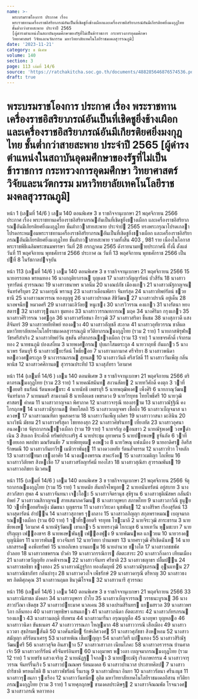 ```yaml
---
name: >-
  พระบรมราชโองการ ประกาศ เรื่อง
  พระราชทานเครื่องราชอิสริยาภรณ์อันเป็นที่เชิดชูยิ่งช้างเผือกและเครื่องราชอิสริยาภรณ์อันมีเกียรติยศยิ่งมงกุฎไทย
  ชั้นต่ำกว่าสายสะพาย ประจำปี 2565
  [ผู้ดำรงตำแหน่งในสถาบันอุดมศึกษาของรัฐที่ไม่เป็นข้าราชการ กระทรวงการอุดมศึกษา
  วิทยาศาสตร์ วิจัยและนวัตกรรม มหาวิทยาลัยเทคโนโลยีราชมงคลสุวรรณภูมิ]
date: '2023-11-21'
category: ข พิเศษ
volume: 140
section: 3
page: 113 เล่มที่ 14/6
source: 'https://ratchakitcha.soc.go.th/documents/488285646876574536.pdf'
draft: true
---
```


# พระบรมราชโองการ ประกาศ เรื่อง พระราชทานเครื่องราชอิสริยาภรณ์อันเป็นที่เชิดชูยิ่งช้างเผือกและเครื่องราชอิสริยาภรณ์อันมีเกียรติยศยิ่งมงกุฎไทย ชั้นต่ำกว่าสายสะพาย ประจำปี 2565 [ผู้ดำรงตำแหน่งในสถาบันอุดมศึกษาของรัฐที่ไม่เป็นข้าราชการ กระทรวงการอุดมศึกษา วิทยาศาสตร์ วิจัยและนวัตกรรม มหาวิทยาลัยเทคโนโลยีราชมงคลสุวรรณภูมิ]

หน้า 1 (เลมที่ 14/6 ) เลม 140 ตอนพิเศษ 3 ข ราชกิจจานุเบกษา 21 พฤศจิกายน 2566 ประกาศ เรื่อง พระราชทานเครื่องราชอิสริยาภรณอันเป็นที่เชิดชูยิ่งชางเผือก และเครื่องราชอิสริยาภรณอันมีเกียรติยศยิ่งมงกุฎไทย ชั้นต่ํากวาสายสะพาย ประจําป 2565 ทรงพระกรุณาโปรดเกลาโปรดกระหมอมพระราชทานเครื่องราชอิสริยาภรณอันเป็นที่เชิดชูยิ่งชางเผือก และเครื่องราชอิสริยาภรณอันมีเกียรติยศยิ่งมงกุฎไทย ชั้นต่ํากวาสายสะพาย รวมทั้งสิ้น 403 , 981 ราย เนื่องในโอกาสพระราชพิธีเฉลิมพระชนมพรรษา วันที่ 28 กรกฎาคม 2565 ดังรายนามทายประกาศนี้ ทั้งนี้ ตั้งแต่วันที่ 11 พฤศจิกายน พุทธศักราช 2566 ประกาศ ณ วันที่ 13 พฤศจิกายน พุทธศักราช 2566 เป็นปที่ 8 ในรัชกาลปจจุบัน

หน้า 113 (เลมที่ 14/6 ) เลม 140 ตอนพิเศษ 3 ข ราชกิจจานุเบกษา 21 พฤศจิกายน 2566 15 นายอรรถพล พรหมทอง 16 นางกฤติยาภรณ บุญเดช 17 นางสาวกัญญารัตน์ บัวสีรัน 18 นางสาวจุฑารัตน์ สุวรรณณะ 19 นางสาวชนาพร นวลนิ่ม 20 นางณปภัช เมืองแกว 21 นางสาวณัฐกาญจน จันทร์ศรีบุตร 22 นางดารุณี พรานชู 23 นางสาวเดือนพัตรา จันทร์สุด 24 นางสาวทิพย์รัตน์ ชวยธานี 25 นางสาวนพวรรณ ทองบุญชู 26 นางสาวปราณต สิขิวัฒน 27 นางสาวปราณี อยู่เด็น 28 นางพจนีย หมวดศรี 29 นางสาวมะลิวัลย หนูเซง 30 นางรวิวรรณ คงแกว 31 นางรัตนา หยงสตาร 32 นางสาวรุงนภา ชุมทอง 33 นางสาววรรณทการณ มฤค 34 นางศิริมา กรุงแกว 35 นางสาวศิริวรรณ วงศกูล 36 นางสาวสรัลชนา ถีราวุฒิ 37 นางสาวสริตา ชื่นชม 38 นางสุภาวดี แสงสีจันทร์ 39 นางสาวหทัยทิพย์ ทองดวง 40 นางสาวอัญชลี สะอาด 41 นางสาวอุทัยวรรณ ชาลีผล มหาวิทยาลัยเทคโนโลยีราชมงคลสุวรรณภูมิ ทวีติยาภรณมงกุฎไทย (รวม 2 ราย) 1 นายภาสพิรุฬห วัชรศรีสําเริง 2 นางสาวทิพย์วัน สุขสัน ตริตาภรณชางเผือก (รวม 13 ราย) 1 นายขจรศักดิ์ เจ้ากรมทอง 2 นายธนภูมิ ปองเสงี่ยม 3 นายพงศกรณ ปุบผาโสมตระกูล 4 นายวาฤทธิ์ กันแกว 5 นางนวพร รัตนบุรี 6 นางสาวปยะรัตน์ โพธิ์ยอย 7 นางสาวผกามาศ ศรีจริยา 8 นางสาวพนิดา หลอวงศตระกูล 9 นางวรรณภรณ สุทนต 10 นางสาววันดี ศรีสวัสดิ์ 11 นางสาววันเพ็ญ กลิ่นพานิช 12 นางสาวศศิกานต สุวรรณประทีป 13 นางสุภัทรา วิลามาศ

หน้า 114 (เลมที่ 14/6 ) เลม 140 ตอนพิเศษ 3 ข ราชกิจจานุเบกษา 21 พฤศจิกายน 2566 ตริตาภรณมงกุฎไทย (รวม 23 ราย) 1 นายคณัสนันท สงวนสัตย 2 นายทวีศักดิ์ คงตุก 3 วาที่รอยตรี ธนรัตน์ รัตนพงศธระ 4 นายนัทธี เพชรบุรี 5 นายพฤฒิพงศ เพ็งศิริ 6 นายภาณุวัฒน จันทร์มาก 7 นายมนตรี สามงามดี 8 นายลือเดช เพชรดวง 9 นายวีรยุทธ ไทยโพธิ์ศรี 10 นายวุฒิศาสตร คําคม 11 นางสาวกาญจนา พิศาภาค 12 นางสาวจารุณี ทองอราม 13 นางสาวณัฐฐิณี คงไกรฤกษ 14 นางสาวนัฐกานต ทิพยโสตถิ 15 นางสาวเบญจพร เชื้อผึ้ง 16 นางสาวเบ็ญจมาส นาควงษ 17 นางสาวมณฑิตา พูดสงคราม 18 นางสาววันเพ็ญ ผลิศร 19 นางสาววาสนา มะลินิน 20 นางวิชนี มัธยม 21 นางสาวศรีสุดา ไชยทองสุก 22 นางสาวศิขรินทร เที่ยงทัต 23 นางสาวอุศนา อนงคเวช จัตุรถาภรณชางเผือก (รวม 19 ราย) 1 นายจรัญ ออนขาว 2 นายณัฐพงศ วงษดําเนิน 3 สิบเอก ธีระศักดิ์ ทรัพย์ประเสริฐ 4 นายประชุม อุทาพรม 5 นายปยพงษ ชูจันอัด 6 วาที่รอยเอก พลปชา มณรัตนชัย 7 นายพิทยุตม คงพวง 8 นายวิษณุ แฟงเมือง 9 นายอาดิศร อิดรีส รักษมณี 10 นางสาวกันยาวีร เมฆีวราพันธุ 11 นางดวงหทัย รัตนสัจธรรม 12 นางสาวทิวา ใจหลัก 13 นางสาวปทมา เซงอาศัย 14 นางผองพรรณ สาคะรังค 15 นางสาวเมติญา ไถเหี้ยม 16 นางสาววิลัยพร สิงหเชื้อ 17 นางสาวสรัลญารัศมิ์ ทองไสว 18 นางสาวสุณิสา สุวรรณพันธ 19 นางสาวอภิชยา นิเวศน

หน้า 115 (เลมที่ 14/6 ) เลม 140 ตอนพิเศษ 3 ข ราชกิจจานุเบกษา 21 พฤศจิกายน 2566 จัตุรถาภรณมงกุฎไทย (รวม 15 ราย) 1 นายดนัย สันทกิจไพบูลย 2 นายอนันทรัตน์ อยู่สบาย 3 นางสาวกัสยา สุพล 4 นางสาวจันทนา เจะโอะ 5 นางสาวจิตรานุช สุขีฐาน 6 นางสาวชุติณัสพร กลั่นน้ําทิพย์ 7 นางสาวณสิกาญจน สายเสมาภควัฒน 8 นางสาวบุษบา สภาพไทย 9 นางสาวภาวิณี ชูนุย 10 วาที่รอยตรีหญิง มัฒธนา บุญธรรม 11 นางสาววิยะดา นุชพันธุ 12 นางสิริพร เรืองสุรัตน์ 13 นางสุดารัตน์ อ่ําปน 14 นางสาวสุภาพร รุงกลาง 15 นางสาวอภิญญา สกุลพราหมณ เบญจมาภรณชางเผือก (รวม 60 ราย) 1 วาที่รอยตรี จรยุทธ โซะมาลี 2 นายจิระวุฒิ สาระธรรม 3 นายชัยพงษ วิลามาศ 4 นายณัฐวัฒน เขาแกว 5 นายทรงวุฒิ ใยกะมุข 6 นายเทวัน พุมชะบา 7 นายปริญญา เฟองขจร 8 นายพงษพันธุ เฟองฟุง 9 นายพัฒนพล แกวยม 10 นายวรงค บุญนิมิตร 11 นายวรพันธ ยวงจันทร์ 12 นายวิทยา ปานเพชร 13 นายศราวุฒิ ศิริเชิดฉันท 14 นายเสกสรรค คงพึ่งทรัพย์ 15 นายอภิเษก บานแยม 16 นายอํานวย ชางโต 17 นางสาวกชชพัศ บัวลอย 18 นางสาวกชพรรณ บัวคํา 19 นางสาวกรรณิการ อัตตะสาระ 20 นางสาวกิ่งดาว เทียมเมือง 21 นางสาวขวัญฤทัย ภาคพิจารณ 22 นางสาวจันทร ศรีชาติ 23 นางสาวชญาธร ปลื้มปน 24 นางสาวชลธิชา ชางทอง 25 นางสาวณัฏฐริกา ทองสัมฤทธิ์ 26 นางสาวณัฐธภรณ อุนแทน 27 นางสาวณิชาภัทร กลิ่นบํารุง 28 นางสาวดวงใจ เพ็ชรักษ์ 29 นางสาวดารุณี ตรีหาญ 30 นางสาวธงพร กิตติศุภคุณ 31 นางสาวนฤมล ชินวุฒิโรจน 32 นางสาวนารี สุวรรณะ

หน้า 116 (เลมที่ 14/6 ) เลม 140 ตอนพิเศษ 3 ข ราชกิจจานุเบกษา 21 พฤศจิกายน 2566 33 นางสาวนิสาชล มังคลา 34 นางสาวบุษกร บัวใบ 35 นางสาวเบ็ญจวรรณ วรรธนะบูรณ 36 นางสาวปวีณา เชิดสุข 37 นางสาวปยะมาศ นวลเคน 38 นางเปรมสิรินทร แยมสรวล 39 นางสาวพรวิภา กลิ่นทอง 40 นางสาวพุทธิษา แสนแกว 41 นางสาวภนิดา อัตตะสาระ 42 นางสาวภัทรภรณ รองแกว 43 นางสาวมลฤดี ทับพรม 44 นางสาวมารีนา อรุณบุญลือ 45 นางยุพา บุญหลอ 46 นางสาววนิดา ขันธเนตร 47 นางสาววรรณภา ใหญมาก 48 นางสาววารณี เสือเมือง 49 นางสาวแววตา สุขภิรมยสันติ 50 นางศันสนีย รักษ์เลิศวงศ 51 นางสาวศุภัชชา สิงหหอม 52 นางสาวสมัญญา ตรีรัตนาเศรฐ 53 นางสายพิณ เข็มปญญา 54 นางสาวิตรี แปนทอง 55 นางสาวสิริณัฐ วัฒนศรี 56 นางสาวสุจิต อินสวาง 57 นางสาวเสาวภา เนียมโภคะ 58 นางสาวอรวรรณ บ้านศาลเจ้า 59 นางสาวอารีรัตน์ ศรีจันทร์อินทร 60 นางอุมาพร พวงลา เบญจมาภรณมงกุฎไทย (รวม 12 ราย) 1 นายชรัช แสวงเจริญ 2 นายณัฏฐ ใจกลา 3 นายปยะณัฐ เริงเกษกรรม 4 นางสาวจารุวรรณ จันทร์รื่นเริง 5 นางสาวปณณพร รัตนมงคล 6 นางสาวปานวาส ประสาทศิลป 7 นางสาวปาริชาติ พรหมโชติ 8 นางสาวพัชรัตน์ รื่นเรณู 9 นางสาวมัทนา อินยา 10 นางสาวรัตนา ศรีนงนุช 11 นางสาวรุงนภา รุงเรือง 12 นางสาววันทนีย อุลิต มหาวิทยาลัยเทคโนโลยีราชมงคลอีสาน ทวีติยาภรณมงกุฎไทย (รวม 3 ราย) 1 นายศุภฤกษ ชามงคลประดิษฐ 2 นางสาวจิณณพัต โรจนวงศ 3 นางสาวภรณี หลาวทอง
